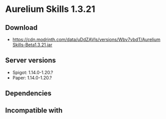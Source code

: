 # Aurelium Skills 1.3.21

## Download
- https://cdn.modrinth.com/data/uDdZAVls/versions/Wbv7vbdT/AureliumSkills-Beta1.3.21.jar

## Server versions
- Spigot: 1.14.0-1.20.?
- Paper: 1.14.0-1.20.?

## Dependencies

## Incompatible with